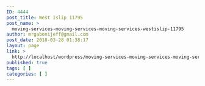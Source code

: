 ```yaml
---
ID: 4444
post_title: West Islip 11795
post_name: >
  moving-services-moving-services-moving-services-westislip-11795
author: mrgabonijeff@gmail.com
post_date: 2018-03-28 01:38:17
layout: page
link: >
  http://localhost/wordpress/moving-services-moving-services-moving-services-westislip-11795/
published: true
tags: [ ]
categories: [ ]
---
```

